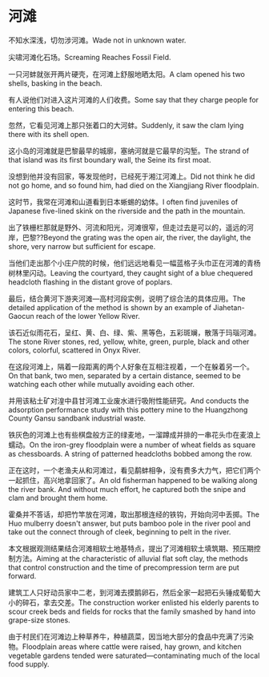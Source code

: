 # 河滩

<p><span class="chinese">不知水深浅，切勿涉河滩。</span><span class="english">Wade not in unknown water.</span></p>

<p><span class="chinese">尖啸河滩化石场。</span><span class="english">Screaming Reaches Fossil Field.</span></p>

<p><span class="chinese">一只河蚌就张开两片硬壳，在河滩上舒服地晒太阳。</span><span class="english">A clam opened his two shells, basking in the beach.</span></p>

<p><span class="chinese">有人说他们对进入这片河滩的人们收费。</span><span class="english">Some say that they charge people for entering this beach.</span></p>

<p><span class="chinese">忽然，它看见河滩上那只张着口的大河蚌。</span><span class="english">Suddenly, it saw the clam lying there with its shell open.</span></p>

<p><span class="chinese">这小岛的河滩就是巴黎最早的城廓，塞纳河就是它最早的沟堑。</span><span class="english">The strand of that island was its first boundary wall, the Seine its first moat.</span></p>

<p><span class="chinese">没想到他并没有回家，等发现他时，已经死于湘江河滩上。</span><span class="english">Did not think he did not go home, and so found him, had died on the Xiangjiang River floodplain.</span></p>

<p><span class="chinese">这时节，我常在河滩和山道看到日本蜥蜴的幼体。</span><span class="english">I often find juveniles of Japanese five-lined skink on the riverside and the path in the mountain.</span></p>

<p><span class="chinese">出了铁栅栏那就是野外、河流和阳光，河滩很窄，但走过去是可以的，遥远的河岸，巴黎??</span><span class="english">Beyond the grating was the open air, the river, the daylight, the shore, very narrow but sufficient for escape.</span></p>

<p><span class="chinese">当他们走出那个小庄户院的时候，他们远远地看见一幅蓝格子头巾正在河滩的青杨树林里闪动。</span><span class="english">Leaving the courtyard, they caught sight of a blue chequered headcloth flashing in the distant grove of poplars.</span></p>

<p><span class="chinese">最后，结合黄河下游夹河滩—高村河段实例，说明了综合法的具体应用。</span><span class="english">The detailed application of the method is shown by an example of Jiahetan-Gaocun reach of the lower Yellow River.</span></p>

<p><span class="chinese">该石近似雨花石，呈红、黄、白、绿、紫、黑等色，五彩斑斓，散落于玛瑙河滩。</span><span class="english">The stone River stones, red, yellow, white, green, purple, black and other colors, colorful, scattered in Onyx River.</span></p>

<p><span class="chinese">在这段河滩上，隔着一段距离的两个人好象在互相注视着，一个在躲着另一个。</span><span class="english">On that bank, two men, separated by a certain distance, seemed to be watching each other while mutually avoiding each other.</span></p>

<p><span class="chinese">并用该粘土矿对湟中县甘河滩工业废水进行吸附性能研究。</span><span class="english">And conducts the adsorption performance study with this pottery mine to the Huangzhong County Gansu sandbank industrial waste.</span></p>

<p><span class="chinese">铁灰色的河滩上也有些棋盘般方正的绿麦地，一溜蹲成并排的一串花头巾在麦浪上蠕动。</span><span class="english">On the iron-grey floodplain were a number of wheat fields as square as chessboards. A string of patterned headcloths bobbed among the row.</span></p>

<p><span class="chinese">正在这时，一个老渔夫从和河滩过，看见鹬蚌相争，没有费多大力气，把它们两个一起抓住，高兴地拿回家了。</span><span class="english">An old fisherman happened to be walking along the river bank. And without much effort, he captured both the snipe and clam and brought them home.</span></p>

<p><span class="chinese">霍桑并不答话，却把竹竿放在河滩，取出那根连经的铁钩，开始向河中丢掷。</span><span class="english">The Huo mulberry doesn't answer, but puts bamboo pole in the river pool and take out the connect through of cleek, beginning to pelt in the river.</span></p>

<p><span class="chinese">本文根据观测结果结合河滩相软土地基特点，提出了河滩相软土填筑期、预压期控制方法。</span><span class="english">Aiming at the characteristic of alluvial flat soft clay, the methods that control construction and the time of precompression term are put forward.</span></p>

<p><span class="chinese">建筑工人只好动员家中二老，到河滩去摸鹅卵石，然后全家一起把石头锤成葡萄大小的碎石，拿去交差。</span><span class="english">The construction worker enlisted his elderly parents to scour creek beds and fields for rocks that the family smashed by hand into grape-size stones.</span></p>

<p><span class="chinese">由于村民们在河滩边上种草养牛，种植蔬菜，因当地大部分的食品中充满了污染物。</span><span class="english">Floodplain areas where cattle were raised, hay grown, and kitchen vegetable gardens tended were saturated—contaminating much of the local food supply.</span></p>

